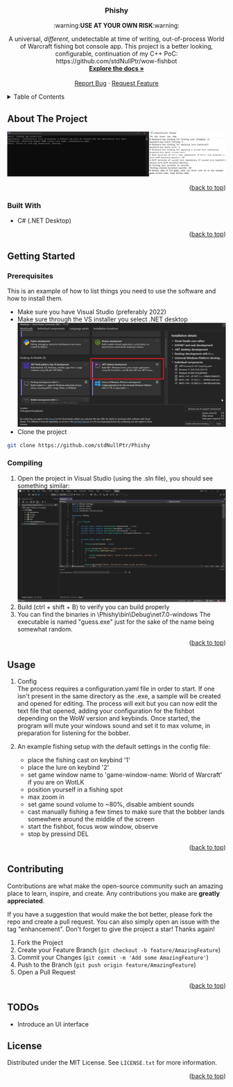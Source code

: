 <!-- Improved compatibility of back to top link: See: https://github.com/othneildrew/Best-README-Template/pull/73 -->
<a name="readme-top"></a>

<h3 align="center">Phishy</h3>

<p align="center"> :warning:<b>USE AT YOUR OWN RISK</b>:warning:</p>

  <p align="center">
    A universal, <i>different</i>, undetectable at time of writing, out-of-process World of Warcraft fishing bot console app. This project is a better looking, configurable, continuation of my C++ PoC: https://github.com/stdNullPtr/wow-fishbot
    <br />
    <a href="https://github.com/stdNullPtr/Phishy"><strong>Explore the docs »</strong></a>
    <br />
    <br />
    <a href="https://github.com/stdNullPtr/Phishy/issues">Report Bug</a>
    ·
    <a href="https://github.com/stdNullPtr/Phishy/issues">Request Feature</a>
  </p>
</div>



<!-- TABLE OF CONTENTS -->
<details>
  <summary>Table of Contents</summary>
  <ol>
    <li>
      <a href="#about-the-project">About The Project</a>
      <ul>
        <li><a href="#built-with">Built With</a></li>
      </ul>
    </li>
    <li>
      <a href="#getting-started">Getting Started</a>
      <ul>
        <li><a href="#prerequisites">Prerequisites</a></li>
        <li><a href="#compiling">Compiling</a></li>
      </ul>
    </li>
    <li><a href="#usage">Usage</a></li>
    <li><a href="#contributing">Contributing</a></li>
    <li><a href="#todos">TODOs</a></li>
    <li><a href="#license">License</a></li>
  </ol>
</details>



## About The Project

![app-screenshot](images/first-launch.png)


<p align="right">(<a href="#readme-top">back to top</a>)</p>


### Built With

* C# (.NET Desktop)

<p align="right">(<a href="#readme-top">back to top</a>)</p>


<!-- GETTING STARTED -->
## Getting Started


### Prerequisites

This is an example of how to list things you need to use the software and how to install them.
* Make sure you have Visual Studio (preferably 2022)
* Make sure through the VS installer you select .NET desktop ![installer-image](images/.net-desktop.png)
* Clone the project
```sh
git clone https://github.com/stdNullPtr/Phishy
```

### Compiling

1. Open the project in Visual Studio (using the .sln file), you should see something similar: ![installer-image](images/startup.png)
2. Build (ctrl + shift + B) to verify you can build properly
3. You can find the binaries in <project root>\Phishy\bin\Debug\net7.0-windows
The executable is named "guess.exe" just for the sake of the name being somewhat random.

<p align="right">(<a href="#readme-top">back to top</a>)</p>



<!-- USAGE EXAMPLES -->
## Usage

1. Config<br>
   The process requires a configuration.yaml file in order to start.
   If one isn't present in the same directory as the .exe, a sample will be created and opened for editing.
   The process will exit but you can now edit the text file that opened, adding your configuration for the fishbot depending on the WoW version and keybinds.
   Once started, the program will mute your windows sound and set it to max volume, in preparation for listening for the bobber.

3. An example fishing setup with the default settings in the config file:
   - place the fishing cast on keybind '1'
   - place the lure on keybind '2'
   - set game window name to 'game-window-name: World of Warcraft' if you are on WotLK
   - position yourself in a fishing spot
   - max zoom in
   - set game sound volume to ~80%, disable ambient sounds
   - cast manually fishing a few times to make sure that the bobber lands somewhere around the middle of the screen
   - start the fishbot, focus wow window, observe
   - stop by pressind DEL

<p align="right">(<a href="#readme-top">back to top</a>)</p>



<!-- CONTRIBUTING -->
## Contributing

Contributions are what make the open-source community such an amazing place to learn, inspire, and create. Any contributions you make are **greatly appreciated**.

If you have a suggestion that would make the bot better, please fork the repo and create a pull request. You can also simply open an issue with the tag "enhancement".
Don't forget to give the project a star! Thanks again!

1. Fork the Project
2. Create your Feature Branch (`git checkout -b feature/AmazingFeature`)
3. Commit your Changes (`git commit -m 'Add some AmazingFeature'`)
4. Push to the Branch (`git push origin feature/AmazingFeature`)
5. Open a Pull Request

<p align="right">(<a href="#readme-top">back to top</a>)</p>

## TODOs
* Introduce an UI interface

<!-- LICENSE -->
## License

Distributed under the MIT License. See `LICENSE.txt` for more information.

<p align="right">(<a href="#readme-top">back to top</a>)</p>
